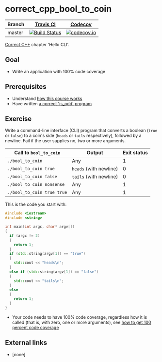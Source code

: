 # correct_cpp_bool_to_coin

Branch|[Travis CI](https://travis-ci.org)|[Codecov](https://www.codecov.io)
---|---|---
master|[![Build Status](https://travis-ci.org/richelbilderbeek/correct_cpp_bool_to_coin.svg?branch=master)](https://travis-ci.org/richelbilderbeek/correct_cpp_bool_to_coin)|[![codecov.io](https://codecov.io/github/richelbilderbeek/correct_cpp_bool_to_coin/coverage.svg?branch=master)](https://codecov.io/github/richelbilderbeek/correct_cpp_bool_to_coin/branch/master)

[Correct C++](https://github.com/richelbilderbeek/correct_cpp) chapter 'Hello CLI'.

## Goal

 * Write an application with 100% code coverage

## Prerequisites

 * Understand [how this course works](https://github.com/richelbilderbeek/correct_cpp/blob/master/doc/how_this_course_works.md)
 * Have written [a correct 'is_odd' program](https://github.com/richelbilderbeek/correct_cpp_is_odd)

## Exercise

Write a command-line interface (CLI) program that converts a boolean (`true` or `false`) to a coin's side (`heads` or `tails` respectively), 
followed by a newline. Fail if the user supplies no, two or more arguments.

Call to `bool_to_coin`|Output|Exit status
---|---|---
`./bool_to_coin`|Any|1
`./bool_to_coin true`|`heads` (with newline)|0
`./bool_to_coin false`|`tails` (with newline)|0
`./bool_to_coin nonsense`|Any|1
`./bool_to_coin true true`|Any|1

This is the code you start with:

```c++
#include <iostream>
#include <string>

int main(int argc, char* argv[]) 
{
  if (argc != 2) 
  {
    return 1;
  }
  if (std::string(argv[1]) == "true") 
  { 
    std::cout << "heads\n";   
  }
  else if (std::string(argv[1]) == "false") 
  { 
    std::cout << "tails\n"; 
  }
  else 
  {
    return 1;
  }
}

```

 * Your code needs to have 100% code coverage, regardless how it is called (that is, with zero, one or more arguments), 
   see [how to get 100 percent code coverage](https://github.com/richelbilderbeek/correct_cpp/blob/master/doc/get_100_percent_code_coverage.md)

## External links

 * [none]